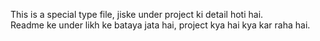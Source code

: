 This is a special type file, jiske under project ki detail hoti hai. 
<br>
Readme ke under likh ke bataya jata hai, project kya hai kya kar raha hai.
